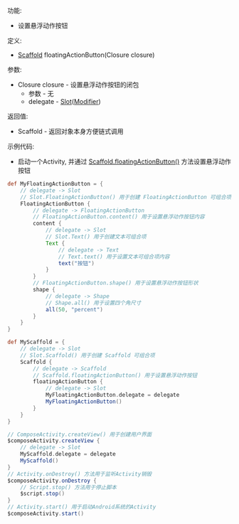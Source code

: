功能:

+ 设置悬浮动作按钮

定义:

+ [Scaffold](/API/UI/Compose/Widget/Scaffold/README.md) floatingActionButton(Closure closure)

参数:

+ Closure closure - 设置悬浮动作按钮的闭包
    + 参数 - 无
    + delegate -
      [Slot](/API/UI/Compose/Slot/Slot/README.md)([Modifier](/API/UI/Compose/Modifier/Modifier/README.md))

返回值:

+ Scaffold - 返回对象本身方便链式调用

示例代码:

+ 启动一个Activity,
  并通过 [Scaffold.floatingActionButton()](/API/UI/Compose/Widget/Scaffold/README.md?id=floatingActionButton)
  方法设置悬浮动作按钮

```groovy
def MyFloatingActionButton = {
    // delegate -> Slot
    // Slot.FloatingActionButton() 用于创建 FloatingActionButton 可组合项
    FloatingActionButton {
        // delegate -> FloatingActionButton
        // FloatingActionButton.content() 用于设置悬浮动作按钮内容
        content {
            // delegate -> Slot
            // Slot.Text() 用于创建文本可组合项
            Text {
                // delegate -> Text
                // Text.text() 用于设置文本可组合项内容
                text("按钮")
            }
        }
        // FloatingActionButton.shape() 用于设置悬浮动作按钮形状
        shape {
            // delegate -> Shape
            // Shape.all() 用于设置四个角尺寸
            all(50, "percent")
        }
    }
}

def MyScaffold = {
    // delegate -> Slot
    // Slot.Scaffold() 用于创建 Scaffold 可组合项
    Scaffold {
        // delegate -> Scaffold
        // Scaffold.floatingActionButton() 用于设置悬浮动作按钮
        floatingActionButton {
            // delegate -> Slot
            MyFloatingActionButton.delegate = delegate
            MyFloatingActionButton()
        }
    }
}

// ComposeActivity.createView() 用于创建用户界面
$composeActivity.createView {
    // delegate -> Slot
    MyScaffold.delegate = delegate
    MyScaffold()
}
// Activity.onDestroy() 方法用于监听Activity销毁
$composeActivity.onDestroy {
    // Script.stop() 方法用于停止脚本
    $script.stop()
}
// Activity.start() 用于启动Android系统的Activity
$composeActivity.start()
```